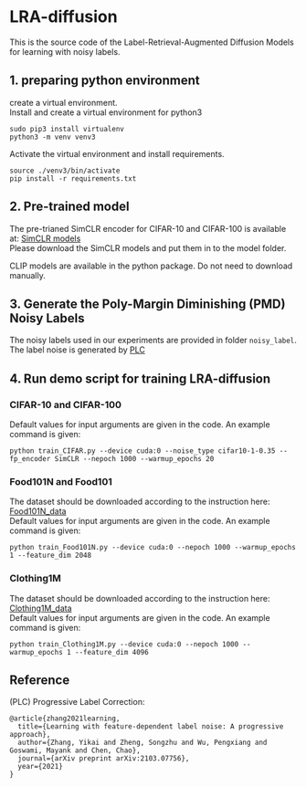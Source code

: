 # LRA-diffusion
This is the source code of the Label-Retrieval-Augmented Diffusion Models for learning with noisy labels.

<!-- ![CIFAR-10_TSNE](https://user-images.githubusercontent.com/123635107/214941573-02dfafbc-6e18-400d-87e6-fa604aab2501.png) -->

## 1. preparing python environment
create a virtual environment.<br />
Install and create a virtual environment for python3
```
sudo pip3 install virtualenv
python3 -m venv venv3
```
Activate the virtual environment and install requirements.<br />
```
source ./venv3/bin/activate
pip install -r requirements.txt
```

## 2. Pre-trained model
The pre-trianed SimCLR encoder for CIFAR-10 and CIFAR-100 is available at: [SimCLR models](https://drive.google.com/drive/folders/1SXzlQoOAksw349J2jnBSh5aCprDWdTQb?usp=sharing) <br />
Please download the SimCLR models and put them in to the model folder.<br />

CLIP models are available in the python package. Do not need to download manually.

## 3. Generate the Poly-Margin Diminishing (PMD) Noisy Labels
The noisy labels used in our experiments are provided in folder `noisy_label`.<br />
The label noise is generated by [PLC](https://github.com/AnonymousLRA/PLC/tree/master/cifar)

## 4. Run demo script for training LRA-diffusion
### CIFAR-10 and CIFAR-100<br />
Default values for input arguments are given in the code. An example command is given:
```
python train_CIFAR.py --device cuda:0 --noise_type cifar10-1-0.35 --fp_encoder SimCLR --nepoch 1000 --warmup_epochs 20
```
### Food101N and Food101<br />
The dataset should be downloaded according to the instruction here: [Food101N_data](https://github.com/puar-playground/LRA-diffusion/tree/main/Food101N_data)<br />
Default values for input arguments are given in the code. An example command is given:
```
python train_Food101N.py --device cuda:0 --nepoch 1000 --warmup_epochs 1 --feature_dim 2048
```
### Clothing1M<br />
The dataset should be downloaded according to the instruction here: [Clothing1M_data](https://github.com/puar-playground/LRA-diffusion/tree/main/Clothing1M_data)<br />
Default values for input arguments are given in the code. An example command is given:
```
python train_Clothing1M.py --device cuda:0 --nepoch 1000 --warmup_epochs 1 --feature_dim 4096
```

## Reference
(PLC) Progressive Label Correction:
```
@article{zhang2021learning,
  title={Learning with feature-dependent label noise: A progressive approach},
  author={Zhang, Yikai and Zheng, Songzhu and Wu, Pengxiang and Goswami, Mayank and Chen, Chao},
  journal={arXiv preprint arXiv:2103.07756},
  year={2021}
}
```
